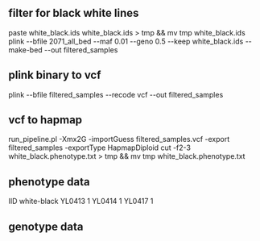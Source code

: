 ## filter for black white lines
paste white_black.ids white_black.ids  > tmp && mv tmp white_black.ids
plink --bfile 2071_all_bed --maf 0.01 --geno 0.5 --keep white_black.ids --make-bed --out filtered_samples

## plink binary to vcf
plink --bfile filtered_samples --recode vcf --out filtered_samples
## vcf to hapmap
run_pipeline.pl -Xmx2G -importGuess filtered_samples.vcf -export filtered_samples -exportType HapmapDiploid
cut -f2-3 white_black.phenotype.txt > tmp && mv tmp white_black.phenotype.txt

## phenotype data
IID	white-black
YL0413	1
YL0414	1
YL0417	1

## genotype data
